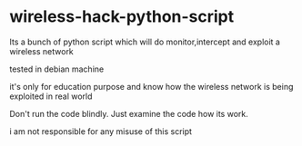 # wireless-hack-python-script
Its a bunch of python script which will do monitor,intercept and exploit a wireless network


tested in debian machine

it's only for education purpose and know how the wireless network is being exploited in real world

Don't run the code blindly. Just examine the code how its work.

i am not responsible for any misuse of this script 
